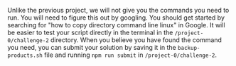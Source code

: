 Unlike the previous project, we will not give you the commands you need to run. You will need to figure this out by googling. You should get started by searching for "how to copy directory command line linux" in Google. It will be easier to test your script directly in the terminal in the `/project-0/challenge-2` directory. When you believe you have found the command you need, you can submit your solution by saving it in the `backup-products.sh` file and running `npm run submit` in `/project-0/challenge-2`.
